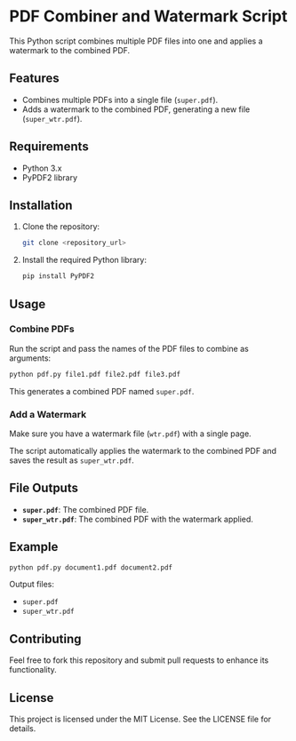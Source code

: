 # PDF Combiner and Watermark Script

This Python script combines multiple PDF files into one and applies a watermark to the combined PDF.

## Features

- Combines multiple PDFs into a single file (`super.pdf`).
- Adds a watermark to the combined PDF, generating a new file (`super_wtr.pdf`).

## Requirements

- Python 3.x
- PyPDF2 library

## Installation

1. Clone the repository:
   ```bash
   git clone <repository_url>
   ```

2. Install the required Python library:
   ```bash
   pip install PyPDF2
   ```

## Usage

### Combine PDFs

Run the script and pass the names of the PDF files to combine as arguments:
```bash
python pdf.py file1.pdf file2.pdf file3.pdf
```

This generates a combined PDF named `super.pdf`.

### Add a Watermark

Make sure you have a watermark file (`wtr.pdf`) with a single page.

The script automatically applies the watermark to the combined PDF and saves the result as `super_wtr.pdf`.

## File Outputs

- **`super.pdf`**: The combined PDF file.
- **`super_wtr.pdf`**: The combined PDF with the watermark applied.

## Example

```bash
python pdf.py document1.pdf document2.pdf
```

Output files:
- `super.pdf`
- `super_wtr.pdf`

## Contributing

Feel free to fork this repository and submit pull requests to enhance its functionality.

## License

This project is licensed under the MIT License. See the LICENSE file for details.
